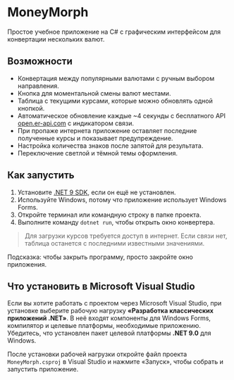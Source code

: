 # MoneyMorph

Простое учебное приложение на C# с графическим интерфейсом для конвертации нескольких валют.

## Возможности

- Конвертация между популярными валютами с ручным выбором направления.
- Кнопка для моментальной смены валют местами.
- Таблица с текущими курсами, которые можно обновлять одной кнопкой.
- Автоматическое обновление каждые ~4 секунды с бесплатного API [open.er-api.com](https://open.er-api.com/) с индикатором связи.
- При пропаже интернета приложение оставляет последние полученные курсы и показывает предупреждение.
- Настройка количества знаков после запятой для результата.
- Переключение светлой и тёмной темы оформления.

## Как запустить

1. Установите [.NET 9 SDK](https://dotnet.microsoft.com/en-us/download/dotnet/9.0), если он ещё не установлен.
2. Используйте Windows, потому что приложение использует Windows Forms.
3. Откройте терминал или командную строку в папке проекта.
4. Выполните команду `dotnet run`, чтобы открыть окно конвертера.

> Для загрузки курсов требуется доступ в интернет. Если связи нет, таблица останется с последними известными значениями.

Подсказка: чтобы закрыть программу, просто закройте окно приложения.

## Что установить в Microsoft Visual Studio

Если вы хотите работать с проектом через Microsoft Visual Studio, при установке выберите рабочую нагрузку **«Разработка классических приложений .NET»**. В неё входят компоненты для Windows Forms, компилятор и целевые платформы, необходимые приложению. Убедитесь, что установлен пакет целевой платформы **.NET 9.0** для Windows.

После установки рабочей нагрузки откройте файл проекта `MoneyMorph.csproj` в Visual Studio и нажмите «Запуск», чтобы собрать и запустить приложение.

